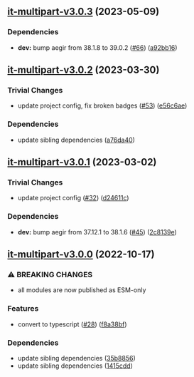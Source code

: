## [it-multipart-v3.0.3](https://github.com/achingbrain/it/compare/it-multipart-v3.0.2...it-multipart-v3.0.3) (2023-05-09)


### Dependencies

* **dev:** bump aegir from 38.1.8 to 39.0.2 ([#66](https://github.com/achingbrain/it/issues/66)) ([a92bb16](https://github.com/achingbrain/it/commit/a92bb1690e8d584292e37c878d40f437036721a7))

## [it-multipart-v3.0.2](https://github.com/achingbrain/it/compare/it-multipart-v3.0.1...it-multipart-v3.0.2) (2023-03-30)


### Trivial Changes

* update project config, fix broken badges ([#53](https://github.com/achingbrain/it/issues/53)) ([e56c6ae](https://github.com/achingbrain/it/commit/e56c6ae9a0a766b5eab77040e92b2e034ce52d2e))


### Dependencies

* update sibling dependencies ([a76da40](https://github.com/achingbrain/it/commit/a76da40c6a230adeda777760ad4266c68a721a77))

## [it-multipart-v3.0.1](https://github.com/achingbrain/it/compare/it-multipart-v3.0.0...it-multipart-v3.0.1) (2023-03-02)


### Trivial Changes

* update project config ([#32](https://github.com/achingbrain/it/issues/32)) ([d24611c](https://github.com/achingbrain/it/commit/d24611c683d64ff5f344c3cb268bd32cc8e9f6d1))


### Dependencies

* **dev:** bump aegir from 37.12.1 to 38.1.6 ([#45](https://github.com/achingbrain/it/issues/45)) ([2c8139e](https://github.com/achingbrain/it/commit/2c8139ef060efa72c386aa3863e6c575f6f199e5))

## [it-multipart-v3.0.0](https://github.com/achingbrain/it/compare/it-multipart-v2.0.2...it-multipart-v3.0.0) (2022-10-17)


### ⚠ BREAKING CHANGES

* all modules are now published as ESM-only

### Features

* convert to typescript ([#28](https://github.com/achingbrain/it/issues/28)) ([f8a38bf](https://github.com/achingbrain/it/commit/f8a38bfb1b902e8101f1077eb33c3cea49819464))


### Dependencies

* update sibling dependencies ([35b8856](https://github.com/achingbrain/it/commit/35b8856c00e2c738411c11f6928858e8695038b7))
* update sibling dependencies ([1415cdd](https://github.com/achingbrain/it/commit/1415cdd019f32c08b1024e60bf3816619e361938))
